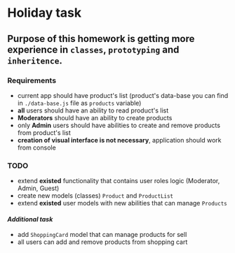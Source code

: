 # Holiday task

## Purpose of this homework is getting more experience in `classes`, `prototyping` and `inheritence`.

### Requirements

* current app should have product's list (product's data-base you can find in `./data-base.js` file as `products` variable)
* **all** users should have an ability to read product's list
* **Moderators** should have an ability to create products
* only **Admin** users should have abilities to create and remove products from product's list
* **creation of visual interface is not necessary**, application should work from console

### TODO

* extend **existed** functionality that contains user roles logic (Moderator, Admin, Guest)
* create new models (classes) `Product` and `ProductList`
* extend **existed** user models with new abilities that can manage `Products`

#### _Additional task_

* add `ShoppingCard` model that can manage products for sell
* all users can add and remove products from shopping cart
